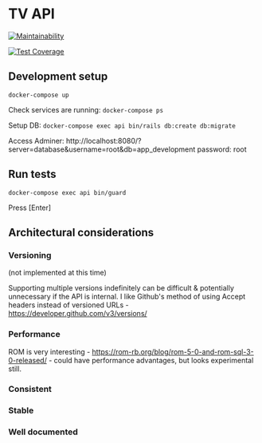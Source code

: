 # TV API

[![Maintainability](https://api.codeclimate.com/v1/badges/84fbf16dd2a019ec6a1c/maintainability)](https://codeclimate.com/github/brentgreeff/tv_api/maintainability)

[![Test Coverage](https://api.codeclimate.com/v1/badges/84fbf16dd2a019ec6a1c/test_coverage)](https://codeclimate.com/github/brentgreeff/tv_api/test_coverage)

## Development setup

`docker-compose up`

Check services are running:
`docker-compose ps`

Setup DB:
`docker-compose exec api bin/rails db:create db:migrate`

Access Adminer:
http://localhost:8080/?server=database&username=root&db=app_development
password: root

## Run tests

`docker-compose exec api bin/guard`

Press [Enter]

## Architectural considerations

### Versioning
(not implemented at this time)

Supporting multiple versions indefinitely can be difficult & potentially unnecessary if the API is internal. I like Github's method of using Accept headers instead of versioned URLs - https://developer.github.com/v3/versions/

### Performance

ROM is very interesting - https://rom-rb.org/blog/rom-5-0-and-rom-sql-3-0-released/ - could have performance advantages, but looks experimental still.

### Consistent

### Stable

### Well documented
